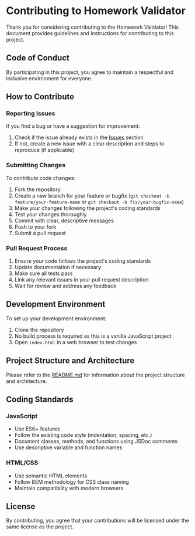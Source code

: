 # Contributing to Homework Validator

Thank you for considering contributing to the Homework Validator! This document provides guidelines and instructions for contributing to this project.

## Code of Conduct

By participating in this project, you agree to maintain a respectful and inclusive environment for everyone.

## How to Contribute

### Reporting Issues

If you find a bug or have a suggestion for improvement:

1. Check if the issue already exists in the [Issues](https://github.com/YOUR_USERNAME/hw-validator/issues) section
2. If not, create a new issue with a clear description and steps to reproduce (if applicable)

### Submitting Changes

To contribute code changes:

1. Fork the repository
2. Create a new branch for your feature or bugfix (`git checkout -b feature/your-feature-name` or `git checkout -b fix/your-bugfix-name`)
3. Make your changes following the project's coding standards
4. Test your changes thoroughly
5. Commit with clear, descriptive messages
6. Push to your fork
7. Submit a pull request

### Pull Request Process

1. Ensure your code follows the project's coding standards
2. Update documentation if necessary
3. Make sure all tests pass
4. Link any relevant issues in your pull request description
5. Wait for review and address any feedback

## Development Environment

To set up your development environment:

1. Clone the repository
2. No build process is required as this is a vanilla JavaScript project
3. Open `index.html` in a web browser to test changes

## Project Structure and Architecture

Please refer to the [README.md](../README.md) for information about the project structure and architecture.

## Coding Standards

### JavaScript

- Use ES6+ features
- Follow the existing code style (indentation, spacing, etc.)
- Document classes, methods, and functions using JSDoc comments
- Use descriptive variable and function names

### HTML/CSS

- Use semantic HTML elements
- Follow BEM methodology for CSS class naming
- Maintain compatibility with modern browsers

## License

By contributing, you agree that your contributions will be licensed under the same license as the project.
